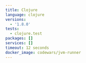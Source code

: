 ```yaml
---
title: Clojure
language: clojure
versions:
  - '1.8.0'
tests:
  - clojure.test
packages: []
services: []
timeout: 12 seconds
docker_image: codewars/jvm-runner
---
```

